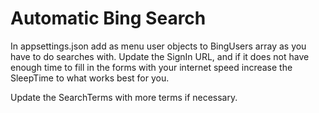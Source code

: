 # Automatic Bing Search

In appsettings.json add as menu user objects to BingUsers array as you have to do searches with. Update the SignIn URL, and if it does not have enough time to fill in the forms with your internet speed increase the SleepTime to what works best for you.

Update the SearchTerms with more terms if necessary.
